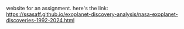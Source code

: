 website for an assignment. here's the link: https://ssasaff.github.io/exoplanet-discovery-analysis/nasa-exoplanet-discoveries-1992-2024.html 
